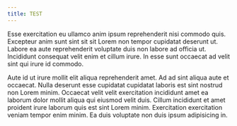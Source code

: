 ```yaml
---
title: TEST
---
```


Esse exercitation eu ullamco anim ipsum reprehenderit nisi commodo quis. Excepteur anim sunt sint sit sit Lorem non tempor cupidatat deserunt ut. Labore ea aute reprehenderit voluptate duis non labore ad officia ut. Incididunt consequat velit enim et cillum irure. In esse sunt occaecat ad velit sint qui irure id commodo.

Aute id ut irure mollit elit aliqua reprehenderit amet. Ad ad sint aliqua aute et occaecat. Nulla deserunt esse cupidatat cupidatat laboris est sint nostrud non Lorem minim. Occaecat velit velit exercitation incididunt amet ea laborum dolor mollit aliqua qui eiusmod velit duis. Cillum incididunt et amet proident irure laborum quis est sint Lorem minim. Exercitation exercitation veniam tempor enim minim. Ea duis voluptate non duis ipsum adipisicing in.